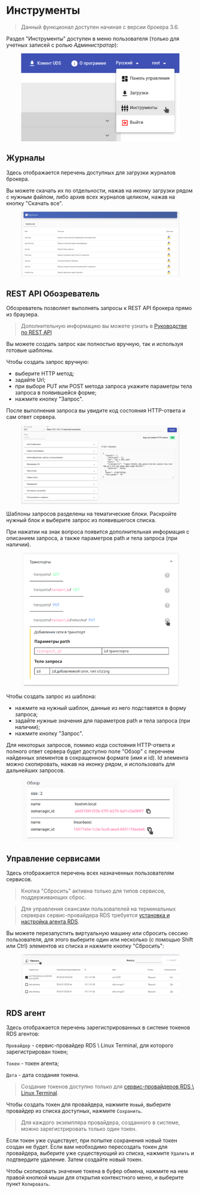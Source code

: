 # Инструменты

> Данный функционал доступен начиная с версии брокера 3.6.

Раздел "Инструменты" доступен в меню пользователя (только для учетных записей с ролью _Администратор_):



<figure><img src="../../.gitbook/assets/tools-1.png" alt=""><figcaption></figcaption></figure>

## Журналы <a href="#logs" id="logs"></a>

Здесь отображается перечень доступных для загрузки журналов брокера.

Вы можете скачать их по отдельности, нажав на иконку загрузки рядом с нужным файлом, либо архив всех журналов целиком, нажав на кнопку "Скачать все".

<figure><img src="../../.gitbook/assets/tools-2.png" alt=""><figcaption></figcaption></figure>

## REST API Обозреватель <a href="#rest-api-explorer" id="rest-api-explorer"></a>

Обозреватель позволяет выполнять запросы к REST API брокера прямо из браузера.

> Дополнительную информацию вы можете узнать в [Руководстве по REST API](../rest-api-guide/)

Вы можете создать запрос как полностью вручную, так и используя готовые шаблоны.

Чтобы создать запрос вручную:

* выберите HTTP метод;
* задайте Url;
* при выборе PUT или POST метода запроса укажите параметры тела запроса в появившейся форме;
* нажмите кнопку "Запрос".

После выполнения запроса вы увидите код состояния HTTP-ответа и сам ответ сервера.

<figure><img src="../../.gitbook/assets/tools-3.png" alt=""><figcaption></figcaption></figure>

Шаблоны запросов разделены на тематические блоки. Раскройте нужный блок и выберите запрос из появившегося списка.

При нажатии на знак вопроса появится дополнительная информация с описанием запроса, а также параметров path и тела запроса (при наличии).

<figure><img src="../../.gitbook/assets/tools-4.png" alt=""><figcaption></figcaption></figure>

Чтобы создать запрос из шаблона:

* нажмите на нужный шаблон, данные из него подставятся в форму запроса;
* задайте нужные значения для параметров path и тела запроса (при наличии);
* нажмите кнопку "Запрос".

Для некоторых запросов, помимо кода состояния HTTP-ответа и полного ответ сервера будет доступно поле "Обзор" с перечнем найденных элементов в сокращенном формате (имя и id). Id элемента можно скопировать, нажав на иконку рядом, и использовать для дальнейших запросов.

<figure><img src="../../.gitbook/assets/tools-5.png" alt=""><figcaption></figcaption></figure>

## Управление сервисами <a href="#service-management" id="service-management"></a>

Здесь отображается перечень всех назначенных пользователям сервисов.

> Кнопка "Сбросить" активна только для типов сервисов, поддерживающих сброс.

> Для управления сеансами пользователей на терминальных серверах сервис-провайдера RDS требуется [установка и настройка агента RDS](../hostvm-vdi-installation-guide/actor/rds-actor.md).

Вы можете перезапустить виртуальную машину или сбросить сессию пользователя, для этого выберите один или несколько (с помощью Shift или Ctrl) элементов из списка и нажмите кнопку "Сбросить":

<figure><img src="../../.gitbook/assets/tools-6.png" alt=""><figcaption></figcaption></figure>

## RDS агент <a href="#rds-actor" id="rds-actor"></a>

Здесь отображается перечень зарегистрированных в системе токенов RDS агентов:

`Провайдер` - сервис-провайдер RDS \ Linux Terminal, для которого зарегистрирован токен;

`Токен` - токен агента;

`Дата` - дата создания токена.

> Создание токенов доступно только для [сервис-провайдеров RDS \ Linux Terminal](service-providers/rds-linux-terminal.md).

Чтобы создать токен для провайдера, нажмите `Новый`, выберите провайдер из списка доступных, нажмите `Сохранить`.

> Для каждого экземпляра провайдера, созданного в системе, можно зарегистрировать только один токен.

Если токен уже существует, при попытке сохранения новый токен создан не будет. Если вам необходимо пересоздать токен для провайдера, выберите уже существующий из списка, нажмите `Удалить` и подтвердите удаление. Затем создайте новый токен.

Чтобы скопировать значение токена в буфер обмена, нажмите на нем правой кнопкой мыши для открытия контекстного меню, и выберите пункт `Копировать`.

